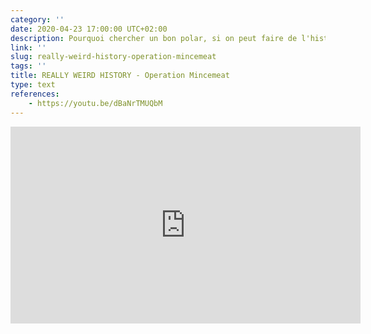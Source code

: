 ```yaml
---
category: ''
date: 2020-04-23 17:00:00 UTC+02:00
description: Pourquoi chercher un bon polar, si on peut faire de l'histoire
link: ''
slug: really-weird-history-operation-mincemeat
tags: ''
title: REALLY WEIRD HISTORY - Operation Mincemeat
type: text
references:
    - https://youtu.be/dBaNrTMUQbM
---
```


<iframe width="560" height="315" src="https://www.youtube-nocookie.com/embed/dBaNrTMUQbM" frameborder="0" allow="accelerometer; autoplay; encrypted-media; gyroscope; picture-in-picture" allowfullscreen></iframe>
